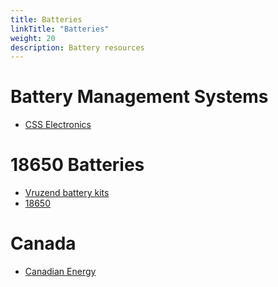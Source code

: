 ```yaml
---
title: Batteries
linkTitle: "Batteries"
weight: 20
description: Battery resources
---
```


# Battery Management Systems
* [CSS Electronics](https://www.csselectronics.com/screen/page/cloud-battery-management-can-bus-bms/language/en)
# 18650 Batteries

* [Vruzend battery kits](https://vruzend.com/product-category/battery-kits/)
* [18650](https://18650.lt/index.php/shop/)
# Canada
* [Canadian Energy](https://www.cdnrg.com/locations/branches/Vancouver-Lower-Mainland)